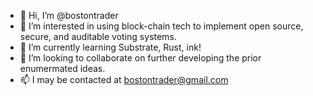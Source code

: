 - 👋 Hi, I’m @bostontrader
- 👀 I’m interested in using block-chain tech to implement open source, secure, and auditable voting systems.
- 🌱 I’m currently learning Substrate, Rust, ink!
- 💞️ I’m looking to collaborate on further developing the prior enumermated ideas.
- 📫 I may be contacted at bostontrader@gmail.com

<!---
bostontrader/bostontrader is a ✨ special ✨ repository because its `README.md` (this file) appears on your GitHub profile.
You can click the Preview link to take a look at your changes.
--->
